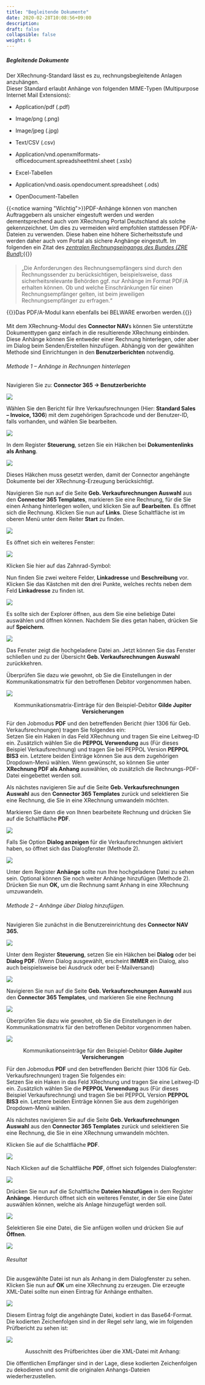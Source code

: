 ```yaml
---
title: "Begleitende Dokumente"
date: 2020-02-28T10:08:56+09:00
description: 
draft: false
collapsible: false
weight: 6
---
```


##### Begleitende Dokumente

Der XRechnung-Standard lässt es zu, rechnungsbegleitende Anlagen anzuhängen.  
Dieser Standard erlaubt Anhänge von folgenden MIME-Typen (Multipurpose Internet Mail Extensions):

-   Application/pdf (.pdf)

-   Image/png (.png)

-   Image/jpeg (.jpg)

-   Text/CSV (.csv)

-   Application/vnd.openxmlformats-officedocument.spreadsheethtml.sheet (.xslx)

-   Excel-Tabellen

-   Application/vnd.oasis.opendocument.spreadsheet (.ods)

-   OpenDocument-Tabellen

{{<notice warning "Wichtig">}}PDF-Anhänge können von manchen Auftraggebern als unsicher eingestuft werden und werden dementsprechend auch vom XRechnung Portal Deutschland als solche gekennzeichnet. Um dies zu vermeiden wird empfohlen stattdessen PDF/A-Dateien zu verwenden. Diese haben eine höhere Sicherheitsstufe und werden daher auch vom Portal als sichere Anghänge eingestuft. Im folgenden ein Zitat des [*zentralen Rechnungseingangs des Bundes (ZRE Bund):*](https://ref.xrechnung.bund.de/ref/er_files/nutzungsbedingungen_technisch_de.jsp){{</notice>}}
####
> „Die Anforderungen des Rechnungsempfängers sind durch den Rechnungssender zu berücksichtigen, beispielsweise, dass sicherheitsrelevante Behörden ggf. nur Anhänge im Format PDF/A erhalten können. Ob und welche Einschränkungen für einen Rechnungsempfänger gelten, ist beim jeweiligen Rechnungsempfänger zu erfragen.“

{{<notice info>}}Das PDF/A-Modul kann ebenfalls bei BELWARE erworben werden.{{</notice>}}
####
Mit dem XRechnung-Modul des **Connector NAV**s können Sie unterstützte Dokumenttypen ganz einfach in die resultierende XRechnung einbinden. Diese Anhänge können Sie entweder einer Rechnung hinterlegen, oder aber im Dialog beim Senden/Erstellen hinzufügen. Abhängig von der gewählten Methode sind Einrichtungen in den **Benutzerberichten** notwendig.

###### Methode 1 – Anhänge in Rechnungen hinterlegen

Navigieren Sie zu: **Connector 365 -\> Benutzerberichte**

![](/images/connectornav/data_exchange/begl_dok1.png)

Wählen Sie den Bericht für Ihre Verkaufsrechnungen (Hier: **Standard Sales – Invoice, 1306**) mit dem zugehörigen Sprachcode und der Benutzer-ID, falls vorhanden, und wählen Sie bearbeiten.

![](/images/connectornav/data_exchange/begl_dok2.png)

In dem Register **Steuerung**, setzen Sie ein Häkchen bei **Dokumentenlinks als Anhang**.

![](/images/connectornav/data_exchange/begl_dok3.png)

Dieses Häkchen muss gesetzt werden, damit der Connector angehängte Dokumente bei der XRechnung-Erzeugung berücksichtigt.

Navigieren Sie nun auf die Seite **Geb. Verkaufsrechnungen Auswahl** aus den **Connector 365 Templates**, markieren Sie eine Rechnung, für die Sie einen Anhang hinterlegen wollen, und klicken Sie auf **Bearbeiten**. Es öffnet sich die Rechnung. Klicken Sie nun auf **Links**. Diese Schaltfläche ist im oberen Menü unter dem Reiter **Start** zu finden.

![](/images/connectornav/data_exchange/begl_dok4.png)

Es öffnet sich ein weiteres Fenster:

![](/images/connectornav/data_exchange/begl_dok5.png)

Klicken Sie hier auf das Zahnrad-Symbol:

Nun finden Sie zwei weitere Felder, **Linkadresse** und **Beschreibung** vor. Klicken Sie das Kästchen mit den drei Punkte, welches rechts neben dem Feld **Linkadresse** zu finden ist.

![](/images/connectornav/data_exchange/begl_dok6.png)

Es sollte sich der Explorer öffnen, aus dem Sie eine beliebige Datei auswählen und öffnen können. Nachdem Sie dies getan haben, drücken Sie auf **Speichern**.

![](/images/connectornav/data_exchange/begl_dok7.png)

Das Fenster zeigt die hochgeladene Datei an. Jetzt können Sie das Fenster schließen und zu der Übersicht **Geb. Verkaufsrechnungen Auswahl** zurückkehren.

Überprüfen Sie dazu wie gewohnt, ob Sie die Einstellungen in der Kommunikationsmatrix für den betroffenen Debitor vorgenommen haben.

![](/images/connectornav/data_exchange/begl_dok8.png)<center>Kommunikationsmatrix-Einträge für den Beispiel-Debitor **Gilde Jupiter Versicherungen**</center>

Für den Jobmodus **PDF** und den betreffenden Bericht (hier 1306 für Geb. Verkaufsrechnungen) tragen Sie folgendes ein:   
Setzen Sie ein Haken in das Feld XRechnung und tragen Sie eine Leitweg-ID ein. Zusätzlich wählen Sie die **PEPPOL Verwendung** aus (Für dieses Beispiel Verkaufsrechnung) und tragen Sie bei PEPPOL Version **PEPPOL BIS3** ein. Letztere beiden Einträge können Sie aus dem zugehörigen Dropdown-Menü wählen. Wenn gewünscht, so können Sie unter **XRechnung PDF als Anhang** auswählen, ob zusätzlich die Rechnungs-PDF-Datei eingebettet werden soll.

Als nächstes navigieren Sie auf die Seite **Geb. Verkaufsrechnungen Auswahl** aus den **Connector 365 Templates** zurück und selektieren Sie eine Rechnung, die Sie in eine XRechnung umwandeln möchten.

Markieren Sie dann die von Ihnen bearbeitete Rechnung und drücken Sie auf die Schaltfläche **PDF**.

![](/images/connectornav/data_exchange/begl_dok9.png)

Falls Sie Option **Dialog anzeigen** für die Verkaufsrechnungen aktiviert haben, so öffnet sich das Dialogfenster (Methode 2).

![](/images/connectornav/data_exchange/begl_dok10.png)

Unter dem Register **Anhänge** sollte nun Ihre hochgeladene Datei zu sehen sein. Optional können Sie noch weiter Anhänge hinzufügen (Methode 2). Drücken Sie nun **OK,** um die Rechnung samt Anhang in eine XRechnung umzuwandeln.

###### Methode 2 – Anhänge über Dialog hinzufügen.

Navigieren Sie zunächst in die Benutzereinrichtung des **Connector NAV 365.**

![](/images/connectornav/data_exchange/begl_dok11.png)

Unter dem Register **Steuerung**, setzen Sie ein Häkchen bei **Dialog** oder bei **Dialog PDF**. (Wenn Dialog ausgewählt, erscheint **IMMER** ein Dialog, also auch beispielsweise bei Ausdruck oder bei E-Mailversand)

![](/images/connectornav/data_exchange/begl_dok12.png)

Navigieren Sie nun auf die Seite **Geb. Verkaufsrechnungen Auswahl** aus den **Connector 365 Templates**, und markieren Sie eine Rechnung

![](/images/connectornav/data_exchange/begl_dok13.png)

Überprüfen Sie dazu wie gewohnt, ob Sie die Einstellungen in der Kommunikationsmatrix für den betroffenen Debitor vorgenommen haben.

![](/images/connectornav/data_exchange/begl_dok14.png)<center>Kommunikationseinträge für den Beispiel-Debitor **Gilde Jupiter Versicherungen**</center>

Für den Jobmodus **PDF** und den betreffenden Bericht (hier 1306 für Geb. Verkaufsrechnungen) tragen Sie folgendes ein:   
Setzen Sie ein Haken in das Feld XRechnung und tragen Sie eine Leitweg-ID ein. Zusätzlich wählen Sie die **PEPPOL Verwendung** aus (Für dieses Beispiel Verkaufsrechnung) und tragen Sie bei PEPPOL Version **PEPPOL BIS3** ein. Letztere beiden Einträge können Sie aus dem zugehörigen Dropdown-Menü wählen.

Als nächstes navigieren Sie auf die Seite **Geb. Verkaufsrechnungen Auswahl** aus den **Connector 365 Templates** zurück und selektieren Sie eine Rechnung, die Sie in eine XRechnung umwandeln möchten.

Klicken Sie auf die Schaltfläche **PDF**.

![](/images/connectornav/data_exchange/begl_dok15.png)

Nach Klicken auf die Schaltfläche **PDF**, öffnet sich folgendes Dialogfenster:

![](/images/connectornav/data_exchange/begl_dok16.png)

Drücken Sie nun auf die Schaltfläche **Dateien hinzufügen** in dem Register **Anhänge**. Hierdurch öffnet sich ein weiteres Fenster, in der Sie eine Datei auswählen können, welche als Anlage hinzugefügt werden soll.

![](/images/connectornav/data_exchange/begl_dok17.png)

Selektieren Sie eine Datei, die Sie anfügen wollen und drücken Sie auf **Öffnen**.

![](/images/connectornav/data_exchange/begl_dok18.png)

###### Resultat 

Die ausgewählte Datei ist nun als Anhang in dem Dialogfenster zu sehen. Klicken Sie nun auf **OK** um eine XRechnung zu erzeugen. Die erzeugte XML-Datei sollte nun einen Eintrag für Anhänge enthalten.

![](/images/connectornav/data_exchange/begl_dok19.png)

Diesem Eintrag folgt die angehängte Datei, kodiert in das Base64-Format. Die kodierten Zeichenfolgen sind in der Regel sehr lang, wie im folgenden Prüfbericht zu sehen ist:

![](/images/connectornav/data_exchange/begl_dok20.png)<center>Ausschnitt des Prüfberichtes über die XML-Datei mit Anhang:</center>

Die öffentlichen Empfänger sind in der Lage, diese kodierten Zeichenfolgen zu dekodieren und somit die originalen Anhangs-Dateien wiederherzustellen.